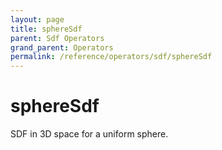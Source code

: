 ```yaml
---
layout: page
title: sphereSdf
parent: Sdf Operators
grand_parent: Operators
permalink: /reference/operators/sdf/sphereSdf
---
```


# sphereSdf



SDF in 3D space for a uniform sphere.
